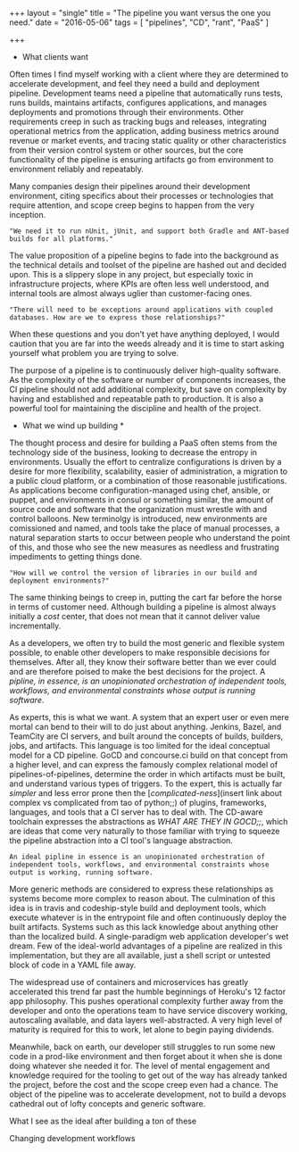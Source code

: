 +++
layout = "single"
title = "The pipeline you want versus the one you need."
date = "2016-05-06"
tags = [
  "pipelines",
  "CD",
  "rant",
  "PaaS"
  ]

+++

* What clients want

Often times I find myself working with a client where they are determined to accelerate development, and feel they need a build and deployment pipeline. Development teams need a pipeline that automatically runs tests, runs builds, maintains artifacts, configures applications, and manages deployments and promotions through their environments. Other requirements creep in such as tracking bugs and releases, integrating operational metrics from the application, adding business metrics around revenue or market events, and tracing static quality or other characteristics from their version control system or other sources, but the core functionality of the pipeline is ensuring artifacts go from environment to environment reliably and repeatably. 

Many companies design their pipelines around their development environment, citing specifics about their processes or technologies that require attention, and scope creep begins to happen from the very inception.

    "We need it to run nUnit, jUnit, and support both Gradle and ANT-based builds for all platforms."

The value proposition of a pipeline begins to fade into the background as the technical details and toolset of the pipeline are hashed out and decided upon. This is a slippery slope in any project, but especially toxic in infrastructure projects, where KPIs are often less well understood, and internal tools are almost always uglier than customer-facing ones.

    "There will need to be exceptions around applications with coupled databases. How are we to express those relationships?"

When these questions and you don't yet have anything deployed, I would caution that you are far into the weeds already and it is time to start asking yourself what problem you are trying to solve.

The purpose of a pipeline is to continuously deliver high-quality software. As the complexity of the software or number of components increases, the CI pipeline should not add additional complexity, but save on complexity by having and established and repeatable path to production. It is also a powerful tool for maintaining the discipline and health of the project.

* What we wind up building *

The thought process and desire for building a PaaS often stems from the technology side of the business, looking to decrease the entropy in environments. Usually the effort to centralize configurations is driven by a desire for more flexibility, scalability, easier of administration, a migration to a public cloud platform, or a combination of those reasonable justifications. As applications become configuration-managed using chef, ansible, or puppet, and environments in consul or something similar, the amount of source code and software that the organization must wrestle with and control balloons. New terminolgy is introduced, new environments are comissioned and named, and tools take the place of manual processes, a natural separation starts to occur between people who understand the point of this, and those who see the new measures as needless and frustrating impediments to getting things done.

    "How will we control the version of libraries in our build and deployment environments?"

The same thinking beings to creep in, putting the cart far before the horse in terms of customer need. Although building a pipeline is almost always initially a *cost* center, that does not mean that it cannot deliver value incrementally.

As a developers, we often try to build the most generic and flexible system possible, to enable other developers to make responsible decisions for themselves. After all, they know their software better than we ever could and are therefore poised to make the best decisions for the project. A *pipline, in essence, is an unopinionated orchestration of independent tools, workflows, and environmental constraints whose output is running software*. 

As experts, this is what we want. A system that an expert user or even mere mortal can bend to their will to do just about anything. Jenkins, Bazel, and TeamCity are CI servers, and built around the concepts of builds, builders, jobs, and artifacts. This language is too limited for the ideal conceptual model for a CD pipeline. GoCD and concourse.ci build on that concept from a higher level, and can express the famously complex relational model of pipelines-of-pipelines, determine the order in which artifacts must be built, and understand various types of triggers. To the expert, this is actually far _simpler_ and less error prone then the [*complicated-ness*](insert link about complex vs complicated from tao of python;;) of plugins, frameworks, languages, and tools that a CI server has to deal with. The CD-aware toolchain expresses the abstractions as *WHAT ARE THEY IN GOCD;;*, which are ideas that come very naturally to those familiar with trying to squeeze the pipeline abstraction into a CI tool's language abstraction.

    An ideal pipline in essence is an unopinionated orchestration of independent tools, workflows, and environmental constraints whose output is working, running software.

More generic methods are considered to express these relationships as systems become more complex to reason about. The culmination of this idea is in travis and codeship-style build and deployment tools, which execute whatever is in the entrypoint file and often continuously deploy the built artifacts. Systems such as this lack knowledge about anything other than the localized build. A single-paradigm web application developer's wet dream. Few of the ideal-world advantages of a pipeline are realized in this implementation, but they are all available, just a shell script or untested block of code in a YAML file away.

The widespread use of containers and microservices has greatly accelerated this trend far past the humble beginnings of Heroku's 12 factor app philosophy. This pushes operational complexity further away from the developer and onto the operations team to have service discovery working, autoscaling available, and data layers well-abstracted. A very high level of maturity is required for this to work, let alone to begin paying dividends.

Meanwhile, back on earth, our developer still struggles to run some new code in a prod-like environment and then forget about it when she is done doing whatever she needed it for. The level of mental engagement and knowledge required for the tooling to get out of the way has already tanked the project, before the cost and the scope creep even had a chance. The object of the pipeline was to accelerate development, not to build a devops cathedral out of lofty concepts and generic software.

What I see as the ideal after building a ton of these

Changing development workflows
